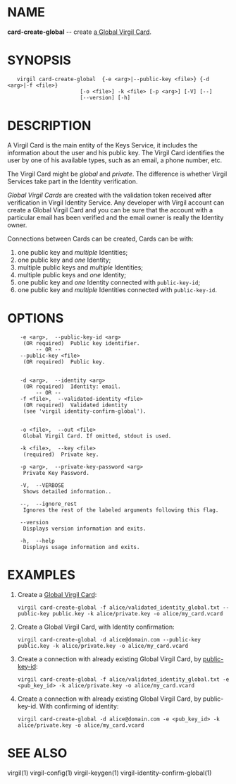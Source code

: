 NAME
====

**card-create-global** -- create [a Global Virgil Card](https://github.com/VirgilSecurity/virgil/wiki/Virgil-Glossary#global-virgil-card).

SYNOPSIS
========

       virgil card-create-global  {-e <arg>|--public-key <file>} {-d <arg>|-f <file>}
                           [-o <file>] -k <file> [-p <arg>] [-V] [--]
                           [--version] [-h]

DESCRIPTION
===========

A Virgil Card is the main entity of the Keys Service, it includes the information about the user and his public key. The Virgil Card identifies the user by one of his available types, such as an email, a phone number, etc.

The Virgil Card might be *global* and *private*. The difference is whether Virgil Services take part in the Identity verification.

*Global Virgil Cards* are created with the validation token received after verification in Virgil Identity Service. Any developer with Virgil account can create a Global Virgil Card and you can be sure that the account with a particular email has been verified and the email owner is really the Identity owner.

Connections between Cards can be created, Cards can be with:

1.  one public key and *multiple* Identities;
2.  one public key and *one* Identity;
3.  multiple public keys and *multiple* Identities;
4.  multiple public keys and *one* Identity;
5.  one public key and *one* Identity connected with `public-key-id`;
6.  one public key and *multiple* Identities connected with `public-key-id`.

OPTIONS
=======

        -e <arg>,  --public-key-id <arg>
         (OR required)  Public key identifier.
             -- OR --
        --public-key <file>
         (OR required)  Public key.


        -d <arg>,  --identity <arg>
         (OR required)  Identity: email.
             -- OR --
        -f <file>,  --validated-identity <file>
         (OR required)  Validated identity
         (see 'virgil identity-confirm-global').


        -o <file>,  --out <file>
         Global Virgil Card. If omitted, stdout is used.

        -k <file>,  --key <file>
         (required)  Private key.

        -p <arg>,  --private-key-password <arg>
         Private Key Password.

        -V,  --VERBOSE
         Shows detailed information..

        --,  --ignore_rest
         Ignores the rest of the labeled arguments following this flag.

        --version
         Displays version information and exits.

        -h,  --help
         Displays usage information and exits.

EXAMPLES
========

1.  Create a [Global Virgil Card](https://github.com/VirgilSecurity/virgil/wiki/Virgil-Glossary#global-virgil-card):

        virgil card-create-global -f alice/validated_identity_global.txt --public-key public.key -k alice/private.key -o alice/my_card.vcard

2.  Create a Global Virgil Card, with Identity confirmation:

        virgil card-create-global -d alice@domain.com --public-key public.key -k alice/private.key -o alice/my_card.vcard

3.  Create a connection with already existing Global Virgil Card, by [public-key-id](https://github.com/VirgilSecurity/virgil/wiki/Virgil-Glossary#public-key-id):

        virgil card-create-global -f alice/validated_identity_global.txt -e <pub_key_id> -k alice/private.key -o alice/my_card.vcard

4.  Create a connection with already existing Global Virgil Card, by public-key-id. With confirming of identity:

        virgil card-create-global -d alice@domain.com -e <pub_key_id> -k alice/private.key -o alice/my_card.vcard

SEE ALSO
========

virgil(1)
virgil-config(1)
virgil-keygen(1)
virgil-identity-confirm-global(1)
